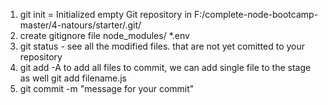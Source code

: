 1. git init = Initialized empty Git repository in F:/complete-node-bootcamp-master/4-natours/starter/.git/
2. create gitignore file
   node_modules/
   \*.env
3. git status - see all the modified files. that are not yet comitted to your repository
4. git add -A to add all files to commit, we can add single file to the stage as well git add filename.js
5. git commit -m "message for your commit"
